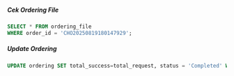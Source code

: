 ##### Cek Ordering File
```sql
SELECT * FROM ordering_file 
WHERE order_id = 'CHO20250819180147929';
```
##### Update Ordering
```sql
UPDATE ordering SET total_success=total_request, status = 'Completed' WHERE id = '';
```


